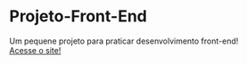 # Projeto-Front-End
 Um pequene projeto para praticar desenvolvimento front-end!  
 [Acesse o site!]([firebase-tools-instant-win.exe](https://projeto-front-end-ac992.web.app)https://projeto-front-end-ac992.web.app)
